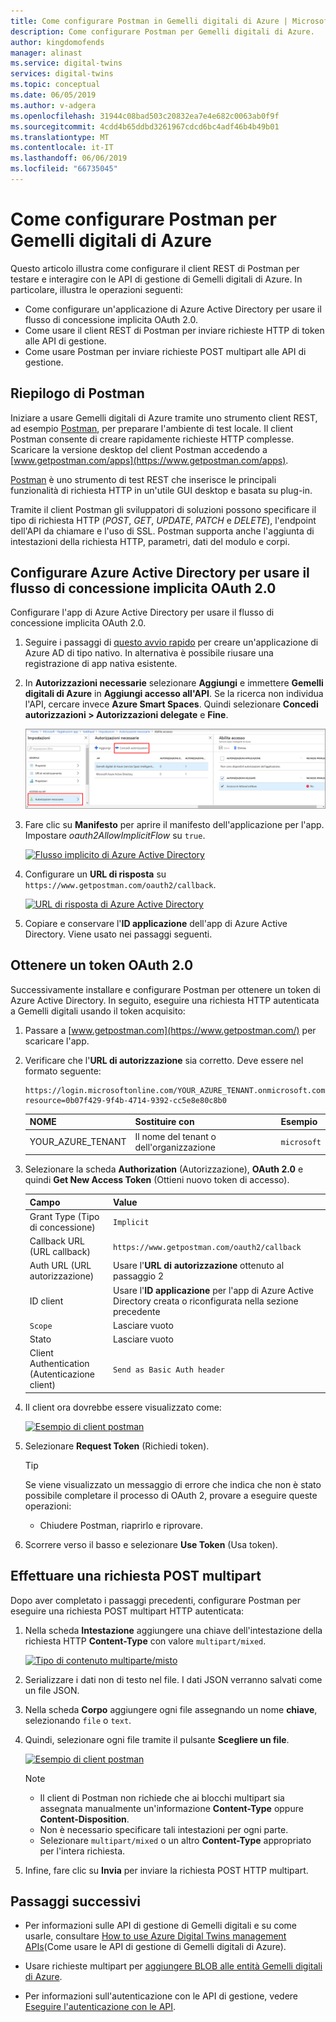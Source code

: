 ```yaml
---
title: Come configurare Postman in Gemelli digitali di Azure | Microsoft Docs
description: Come configurare Postman per Gemelli digitali di Azure.
author: kingdomofends
manager: alinast
ms.service: digital-twins
services: digital-twins
ms.topic: conceptual
ms.date: 06/05/2019
ms.author: v-adgera
ms.openlocfilehash: 31944c08bad503c20832ea7e4e682c0063ab0f9f
ms.sourcegitcommit: 4cdd4b65ddbd3261967cdcd6bc4adf46b4b49b01
ms.translationtype: MT
ms.contentlocale: it-IT
ms.lasthandoff: 06/06/2019
ms.locfileid: "66735045"
---
```

# <a name="how-to-configure-postman-for-azure-digital-twins"></a>Come configurare Postman per Gemelli digitali di Azure

Questo articolo illustra come configurare il client REST di Postman per testare e interagire con le API di gestione di Gemelli digitali di Azure. In particolare, illustra le operazioni seguenti:

* Come configurare un'applicazione di Azure Active Directory per usare il flusso di concessione implicita OAuth 2.0.
* Come usare il client REST di Postman per inviare richieste HTTP di token alle API di gestione.
* Come usare Postman per inviare richieste POST multipart alle API di gestione.

## <a name="postman-summary"></a>Riepilogo di Postman

Iniziare a usare Gemelli digitali di Azure tramite uno strumento client REST, ad esempio [Postman](https://www.getpostman.com/), per preparare l'ambiente di test locale. Il client Postman consente di creare rapidamente richieste HTTP complesse. Scaricare la versione desktop del client Postman accedendo a [www.getpostman.com/apps](https://www.getpostman.com/apps).

[Postman](https://www.getpostman.com/) è uno strumento di test REST che inserisce le principali funzionalità di richiesta HTTP in un'utile GUI desktop e basata su plug-in.

Tramite il client Postman gli sviluppatori di soluzioni possono specificare il tipo di richiesta HTTP (*POST*, *GET*, *UPDATE*, *PATCH* e *DELETE*), l'endpoint dell'API da chiamare e l'uso di SSL. Postman supporta anche l'aggiunta di intestazioni della richiesta HTTP, parametri, dati del modulo e corpi.

## <a name="configure-azure-active-directory-to-use-the-oauth-20-implicit-grant-flow"></a>Configurare Azure Active Directory per usare il flusso di concessione implicita OAuth 2.0

Configurare l'app di Azure Active Directory per usare il flusso di concessione implicita OAuth 2.0.

1. Seguire i passaggi di [questo avvio rapido](https://docs.microsoft.com/azure/active-directory/develop/quickstart-v1-integrate-apps-with-azure-ad) per creare un'applicazione di Azure AD di tipo nativo. In alternativa è possibile riusare una registrazione di app nativa esistente.

1. In **Autorizzazioni necessarie** selezionare **Aggiungi** e immettere **Gemelli digitali di Azure** in **Aggiungi accesso all'API**. Se la ricerca non individua l'API, cercare invece **Azure Smart Spaces**. Quindi selezionare **Concedi autorizzazioni > Autorizzazioni delegate** e **Fine**.

    [![Registrazioni per l'app Azure Active Directory aggiungere le api](../../includes/media/digital-twins-permissions/aad-app-req-permissions.png)](../../includes/media/digital-twins-permissions/aad-app-req-permissions.png#lightbox)

1. Fare clic su **Manifesto** per aprire il manifesto dell'applicazione per l'app. Impostare *oauth2AllowImplicitFlow* su `true`.

    [![Flusso implicito di Azure Active Directory](media/how-to-configure-postman/implicit-flow.png)](media/how-to-configure-postman/implicit-flow.png#lightbox)

1. Configurare un **URL di risposta** su `https://www.getpostman.com/oauth2/callback`.

    [![URL di risposta di Azure Active Directory](media/how-to-configure-postman/reply-url.png)](media/how-to-configure-postman/reply-url.png#lightbox)

1. Copiare e conservare l'**ID applicazione** dell'app di Azure Active Directory. Viene usato nei passaggi seguenti.

## <a name="obtain-an-oauth-20-token"></a>Ottenere un token OAuth 2.0

Successivamente installare e configurare Postman per ottenere un token di Azure Active Directory. In seguito, eseguire una richiesta HTTP autenticata a Gemelli digitali usando il token acquisito:

1. Passare a [www.getpostman.com](https://www.getpostman.com/) per scaricare l'app.
1. Verificare che l'**URL di autorizzazione** sia corretto. Deve essere nel formato seguente:

    ```plaintext
    https://login.microsoftonline.com/YOUR_AZURE_TENANT.onmicrosoft.com/oauth2/authorize?resource=0b07f429-9f4b-4714-9392-cc5e8e80c8b0
    ```

    | NOME  | Sostituire con | Esempio |
    |---------|---------|---------|
    | YOUR_AZURE_TENANT | Il nome del tenant o dell'organizzazione | `microsoft` |

1. Selezionare la scheda **Authorization** (Autorizzazione), **OAuth 2.0** e quindi **Get New Access Token** (Ottieni nuovo token di accesso).

    | Campo  | Value |
    |---------|---------|
    | Grant Type (Tipo di concessione) | `Implicit` |
    | Callback URL (URL callback) | `https://www.getpostman.com/oauth2/callback` |
    | Auth URL (URL autorizzazione) | Usare l'**URL di autorizzazione** ottenuto al passaggio 2 |
    | ID client | Usare l'**ID applicazione** per l'app di Azure Active Directory creata o riconfigurata nella sezione precedente |
    | `Scope` | Lasciare vuoto |
    | Stato | Lasciare vuoto |
    | Client Authentication (Autenticazione client) | `Send as Basic Auth header` |

1. Il client ora dovrebbe essere visualizzato come:

    [![Esempio di client postman](media/how-to-configure-postman/postman-oauth-token.png)](media/how-to-configure-postman/postman-oauth-token.png#lightbox)

1. Selezionare **Request Token** (Richiedi token).

    >[!TIP]
    >Se viene visualizzato un messaggio di errore che indica che non è stato possibile completare il processo di OAuth 2, provare a eseguire queste operazioni:
    > * Chiudere Postman, riaprirlo e riprovare.
  
1. Scorrere verso il basso e selezionare **Use Token** (Usa token).

<div id="multi"></div>

## <a name="make-a-multipart-post-request"></a>Effettuare una richiesta POST multipart

Dopo aver completato i passaggi precedenti, configurare Postman per eseguire una richiesta POST multipart HTTP autenticata:

1. Nella scheda **Intestazione** aggiungere una chiave dell'intestazione della richiesta HTTP **Content-Type** con valore `multipart/mixed`.

   [![Tipo di contenuto multiparte/misto](media/how-to-configure-postman/content-type.png)](media/how-to-configure-postman/content-type.png#lightbox)

1. Serializzare i dati non di testo nel file. I dati JSON verranno salvati come un file JSON.
1. Nella scheda **Corpo** aggiungere ogni file assegnando un nome **chiave**, selezionando `file` o `text`.
1. Quindi, selezionare ogni file tramite il pulsante **Scegliere un file**.

   [![Esempio di client postman](media/how-to-configure-postman/form-body.png)](media/how-to-configure-postman/form-body.png#lightbox)

   >[!NOTE]
   > * Il client di Postman non richiede che ai blocchi multipart sia assegnata manualmente un'informazione **Content-Type** oppure **Content-Disposition**.
   > * Non è necessario specificare tali intestazioni per ogni parte.
   > * Selezionare `multipart/mixed` o un altro **Content-Type** appropriato per l'intera richiesta.

1. Infine, fare clic su **Invia** per inviare la richiesta POST HTTP multipart.

## <a name="next-steps"></a>Passaggi successivi

- Per informazioni sulle API di gestione di Gemelli digitali e su come usarle, consultare [How to use Azure Digital Twins management APIs](how-to-navigate-apis.md)(Come usare le API di gestione di Gemelli digitali di Azure).

- Usare richieste multipart per [aggiungere BLOB alle entità Gemelli digitali di Azure](./how-to-add-blobs.md).

- Per informazioni sull'autenticazione con le API di gestione, vedere [Eseguire l'autenticazione con le API](./security-authenticating-apis.md).